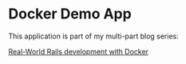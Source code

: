 # Docker Demo App

This application is part of my multi-part blog series:

[Real-World Rails development with Docker](https://itshouldbeuseful.wordpress.com/2017/02/02/real-world-rails-development-with-docker-part-1/)
